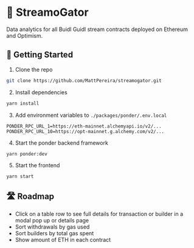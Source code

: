 # 🐊 StreamoGator

Data analytics for all Buidl Guidl stream contracts deployed on Ethereum and Optimism.

## 🏁 Getting Started

1. Clone the repo

```bash
git clone https://github.com/MattPereira/streamogator.git
```

2. Install dependencies

```bash
yarn install
```

3. Add environment variables to `./packages/ponder/.env.local`

```
PONDER_RPC_URL_1=https://eth-mainnet.alchemyapi.io/v2/...
PONDER_RPC_URL_10=https://opt-mainnet.g.alchemy.com/v2/...
```

4. Start the ponder backend framework

```bash
yarn ponder:dev
```

5. Start the frontend

```bash
yarn start
```

## 🛣️ Roadmap

- Click on a table row to see full details for transaction or builder in a modal pop up or details page
- Sort withdrawals by gas used
- Sort builders by total gas spent
- Show amount of ETH in each contract
